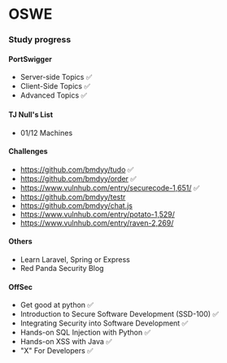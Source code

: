 # OSWE

### Study progress

#### PortSwigger
* Server-side Topics ✅  
* Client-Side Topics ✅  
* Advanced Topics ✅

#### TJ Null's List
* 01/12 Machines

#### Challenges
* https://github.com/bmdyy/tudo ✅
* https://github.com/bmdyy/order ✅
* https://www.vulnhub.com/entry/securecode-1,651/ ✅
* https://github.com/bmdyy/testr
* https://github.com/bmdyy/chat.js
* https://www.vulnhub.com/entry/potato-1,529/
* https://www.vulnhub.com/entry/raven-2,269/

#### Others
* Learn Laravel, Spring or Express
* Red Panda Security Blog

#### OffSec
* Get good at python ✅
* Introduction to Secure Software Development (SSD-100) ✅
* Integrating Security into Software Development ✅
* Hands-on SQL Injection with Python ✅
* Hands-on XSS with Java ✅
* "X" For Developers ✅
